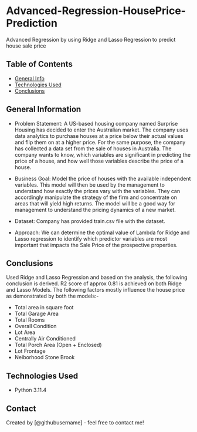 # Advanced-Regression-HousePrice-Prediction
Advanced Regression by using Ridge and Lasso Regression to predict house sale price


## Table of Contents
* [General Info](#general-information)
* [Technologies Used](#technologies-used)
* [Conclusions](#conclusions)


## General Information
- Problem Statement: 
A US-based housing company named Surprise Housing has decided to enter the Australian market. The company uses data analytics to purchase houses at a price below their actual values and flip them on at a higher price. For the same purpose, the company has collected a data set from the sale of houses in Australia. The company wants to know, which variables are significant in predicting the price of a house, and how well those variables describe the price of a house.

- Business Goal:
Model the price of houses with the available independent variables. This model will then be used by the management to understand how exactly the prices vary with the variables. They can accordingly manipulate the strategy of the firm and concentrate on areas that will yield high returns. The model will be a good way for management to understand the pricing dynamics of a new market.

- Dataset:
Company has provided train.csv file with the dataset.

- Approach:
We can determine the optimal value of Lambda for Ridge and Lasso regression to identify which predictor variables are most important that impacts the Sale Price of the prospective properties.

## Conclusions
Used Ridge and Lasso Regression and based on the analysis, the following conclusion is derived.
R2 score of approx 0.81 is achieved on both Ridge and Lasso Models. The following factors mostly influence the house price as demonstrated by both the models:-

- Total area in square foot
- Total Garage Area
- Total Rooms
- Overall Condition
- Lot Area
- Centrally Air Conditioned
- Total Porch Area (Open + Enclosed)
- Lot Frontage
- Neiborhood Stone Brook

## Technologies Used
- Python 3.11.4

<!-- As the libraries versions keep on changing, it is recommended to mention the version of library used in this project -->


## Contact
Created by [@githubusername] - feel free to contact me!


<!-- Optional -->
<!-- ## License -->
<!-- This project is open source and available under the [... License](). -->

<!-- You don't have to include all sections - just the one's relevant to your project -->
